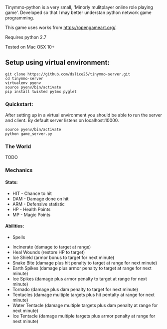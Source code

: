 
Tinymmo-python is a very small, 'Minorly mulitplayer online role playing game'. Developed so that I may better understan python network game programming.

This game uses works from https://opengameart.org/.

Requires python 2.7

Tested on Mac OSX 10+


## Setup using virtual environment:

```
git clone https://github.com/dslice25/tinymmo-server.git
cd tinymmo-server
virtualenv pyenv
source pyenv/bin/activate
pip install twisted pytmx pyglet
```

### Quickstart:

After setting up in a virtual environment you should be able to run the server and client. By default server listens on localhost:10000.

```
source pyenv/bin/activate
python game_server.py
```

### The World

 TODO

### Mechanics

#### Stats:

* HIT - Chance to hit
* DAM - Damage done on hit
* ARM - Defensive statistic
* HP - Health Points
* MP - Magic Points

#### Abilities:

- Spells
* Incinerate (damage to target at range)
* Heal Wounds (restore HP to target)
* Ice Shield (armor bonus to target for next minute)
* Snake Bite (damage plus hit penalty to target at range for next minute)
* Earth Spikes (damage plus armor penalty to target at range for next minute)
* Ice Spikes (damage plus armor penalty to target at range for next minute)
* Tornado (damage plus dam penalty to target for next minute)
* Tentacles (damage multiple targets plus hit pentalty at range for next minute)
* Water Tentacle (damage multiple targets plus dam penalty at range for next minute)
* Ice Tentacle (damage multiple targets plus armor penalty at range for next minute)

